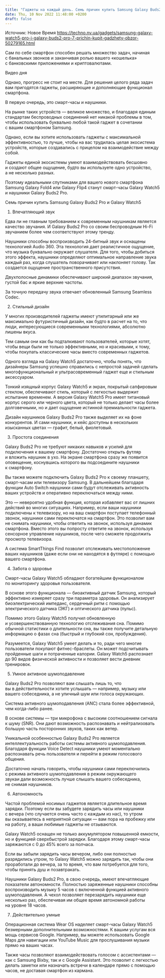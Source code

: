 ```yaml
---
title: "Гаджеты на каждый день. Семь причин купить Samsung Galaxy Buds2 Pro и Galaxy Watch5 Pro"
date: Thu, 10 Nov 2022 11:48:00 +0200
draft: false
---
```

Источник: Новое Время https://techno.nv.ua/gadgets/samsung-galaxy-watch5-pro-i-galaxy-buds2-pro-7-prichin-kupit-gadzhety-obzor-50279165.html


 Сам по себе смартфон способен решать множество задач, начиная с банальных звонков и заканчивая ролью вашего «кошелька» с банковскими приложениями и криптовалютами.

 Видео дня   

Однако, прогресс не стоит на месте. Для решения целого ряда задач вам пригодятся гаджеты, расширяющие и дополняющие функционал смартфона.

В первую очередь, это смарт-часы и наушники.

На рынке таких устройств — великое множество, и благодаря единым стандартам беспроводных соединений нет никакой проблемы в том, чтобы использовать буквально любой такой гаджет в сочетании с вашим смартфоном Samsung.

Однако, если вы хотите использовать гаджеты с максимальной эффективностью, то лучше, чтобы на вас трудилась целая экосистема устройств, которые создавались с прицелом на взаимодействие между собой.

Гаджеты единой экосистемы умеют взаимодействовать бесшовно и создают общее ощущение, будто вы используете одно устройство, а не несколько разных.

Поэтому идеальными спутниками для вашего нового смартфона Samsung Galaxy Fold4 или Galaxy Flip4 станут смарт-часы Galaxy Watch5 и наушники Galaxy Buds2 Pro.

Семь причин купить Samsung Galaxy Buds2 Pro и Galaxy Watch5

1.  Впечатляющий звук

Едва ли не главным требованием к современным наушникам является качество звучания. И Galaxy Buds2 Pro со своим беспроводным Hi-Fi звучанием более чем соответствуют этому тренду.

Наушники способны воспроизводить 24-битный звук и оснащены технологией Audio 360. Эта технология дает реалистичное ощущение, что музыка буквально окружает слушателя. Для того, чтобы добиться этого эффекта, наушники определяют оптимальное направление звука каждый раз, когда слушатель поворачивает или наклоняет голову. Так создается ощущение пространственного присутствия.

Двухполосные динамики обеспечивают широкий диапазон звучания, густой бас и яркие верхние частоты.

За точную передачу звука отвечает обновленный Samsung Seamless Codec.

2.  Стильный дизайн

У многих производителей гаджеты имеют утилитарный или же максимально футуристичный дизайн, как будто в расчет на то, что люди, интересующиеся современными технологиями, абсолютно лишены вкуса.

Тем самым они как бы подталкивают пользователей, которые хотят, чтобы вещи были не только эффективными, но и красивыми, к тому, чтобы покупать классические часы вместо современных гаджетов.

Одного взгляда на Galaxy Watch5 достаточно, чтобы понять, что дизайнеры Samsung успешно справились с непростой задачей сделать многофункциональный и ультрасовременный гаджет еще и стильным аксессуаром.

Тонкий изящный корпус Galaxy Watch5 и экран, покрытый сапфировым стеклом, обеспечивают стиль, который с легкостью выдержит испытание временем. А версия Galaxy Watch5 Pro имеет титановый корпус серого или черного цвета, который не только делает часы более долговечными, но и дает ощущение истинной премиальности гаджета.

Дизайн наушников Galaxy Buds2 Pro также выделяет их на фоне конкурентов. И сами наушники, и кейс доступны в нескольких изысканных цветах — графит, белый, фиолетовый.

3.  Простота соединения

Galaxy Buds2 Pro не требуют никаких навыков и усилий для подключения к вашему смартфону. Достаточно открыть футляр и вложить наушник в ухо. На экране смартфона сразу же появится оповещение, коснувшись которого вы подсоедините наушники к смартфону.

Вы также можете подключить Galaxy Buds2 Pro к своему планшету, смарт-часам или телевизору Samsung. В дальнейшем благодаря функции Auto Switch наушники сами будут отслеживать активность ваших устройств и оперативно переключаться между ними.

Это — невероятно удобная функция, которая избавляет вас от лишних действий во многих ситуациях. Например, если ваши наушники подключены к телевизору, но на ваш смартфон поступает телефонный звонок, наушники сами переключатся на смартфон. Это позволит вам не снимать наушники, чтобы ответить на звонок, используя динамик смартфона. Вместо этого вы попросту ответите на звонок, используя сенсорное управление наушников, после чего сможете продолжить просмотр телевизора.

А система SmartThings Find позволит отслеживать местоположение ваших наушников (даже если они не находятся в футляре) с помощью вашего смартфона.

4.  Забота о здоровье

Смарт-часы Galaxy Watch5 обладают богатейшим функционалом по мониторингу здоровья пользователя.

В основе этого функционала — биоактивный датчик Samsung, который эффективно измеряет сразу три параметра здоровья. Он анализирует биоэлектрический импеданс, сердечный ритм с помощью электрического датчика (ЭКГ) и оптического датчика (пульс).

Помимо этого Galaxy Watch5 получил обновленную и усовершенствованную технологию отслеживания сна. Помимо обычной статистики о длительности сна, вы также получите детальную информацию о фазах сна (быстрый и глубокий сон, пробуждения).

Разумеется, Galaxy Watch5 умеет делать и то, ради чего многие пользователи покупают фитнес-браслеты. Он может подсчитывать пройденные шаги и потраченные калории. Galaxy Watch5 распознает до 90 видов физической активности и позволяет вести дневник тренировок.

5.  Умное активное шумоподавление

Galaxy Buds2 Pro позволяют вам слышать лишь то, что вы в действительности хотите услышать — например, музыку или вашего собеседника, а не уличный шум или голоса окружающих.

Система активного шумоподавления (ANC) стала более эффективной, чем когда-либо ранее.

В основе системы — три микрофона с высоким соотношением сигнала к шуму (SNR). Они дают возможность распознавать и нейтрализовать большую часть посторонних звуков, таких как ветер.

Уникальной особенностью Galaxy Buds2 Pro является интеллектуальность работы системы активного шумоподавления. Благодаря функции Voice Detect наушники умеют моментально распознавать речь пользователя и перейти в режим голосового общения.

Достаточно начать говорить, чтобы наушники сами переключились с режима активного шумоподавления в режим окружающего звукаи дали возможность лучше слышать вашего собеседника, не снимая наушников.

6.  Автономность

Частой проблемой носимых гаджетов является длительное время зарядки. Поэтому если вы забудете зарядить часы или наушники с вечера (что случается очень часто с каждым из нас), то утром вы оказываетесь в неприятной ситуации — вам пора на пробежку или на работу, а ваши любимые гаджеты не отзываются.

Galaxy Watch5 оснащен не только аккумулятором повышенной емкости, но и функцией сверхбыстрой зарядки. Благодаря этому смарт-часы заряжаются с 0 до 45% всего за полчаса.

Если вы забыли зарядить часы вечером, либо они полностью разрядились утром, то Galaxy Watch5 можно зарядить так, чтобы они проработали до вечера, за то время, что вам потребуется для того, чтобы принять душ и позавтракать.

Наушники Galaxy Buds2 Pro, в свою очередь, имеют впечатляющие показатели автономности. Полностью заряженные наушники способны воспроизводить музыку 5 часов с включенной функцией активного шумоподавления. А чехол позволяет перезарядить наушники еще несколько раз, обеспечивая им общее время автономной работы на уровне 18 часов.

7.  Действительно умные

Операционная система Wear OS наделяет смарт-часы Galaxy Watch5 безмерными дополнительными возможностями. К вашим услугам вся мощь сервисов Google. Например, вы можете использовать Google Maps для навигации или YouTube Music для прослушивания музыки прямо на ваших часах.

Также часы позволяют взаимодействовать голосом с ассистентами — как с Samsung Bixby, так и с Google Assistant. Это позволит с легкостью делать заметки или назначать встречи в календаре прямо с помощью часов, не доставая смартфон из кармана.
